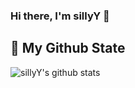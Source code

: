 ### Hi there, I'm sillyY 👋

## 🌈 My Github State
![sillyY's github stats](https://github-readme-stats.vercel.app/api?username=sillyY&theme=radical&show_icons=true)
